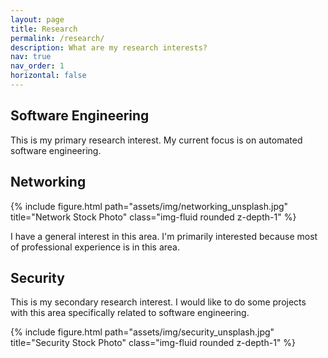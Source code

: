 ```yaml
---
layout: page
title: Research
permalink: /research/
description: What are my research interests?
nav: true
nav_order: 1
horizontal: false
---
```


## Software Engineering

This is my primary research interest. My current focus is on automated software engineering.

## Networking

<div class="row">
    <div class="col-sm-4 mt-3 mt-md-0">
        {% include figure.html path="assets/img/networking_unsplash.jpg" title="Network Stock Photo" class="img-fluid rounded z-depth-1" %}
    </div>
</div>

I have a general interest in this area. I'm primarily interested because most of professional experience is in this area.

## Security

This is my secondary research interest. I would like to do some projects with this area specifically related to software engineering.

<div class="row">
    <div class="col-sm-4 mt-3 mt-md-0">
        {% include figure.html path="assets/img/security_unsplash.jpg" title="Security Stock Photo" class="img-fluid rounded z-depth-1" %}
    </div>
</div>